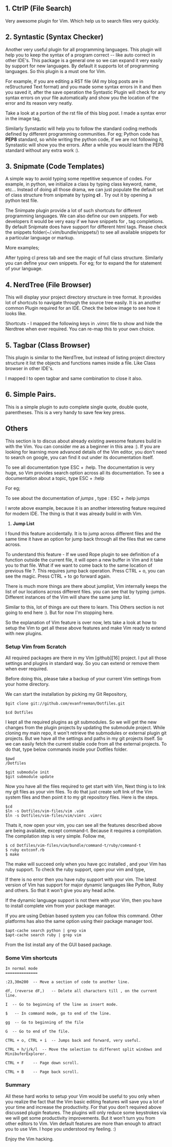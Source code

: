 ## 1\. CtrlP (File Search)

Very awesome plugin for Vim. Which help us to search files very quickly. 

## 2\. Syntastic (Syntax Checker)

Another very useful plugin for all programming languages. This plugin will help you to keep the syntax of a program correct -- like auto correct in other IDE's. This package is a general one so we can expand it very easily by support for new languages. By default it supports lot of programming languages. So this plugin is a must one for Vim.

For example, if you are editing a RST file (All my blog posts are in reStructured Text format) and you made some syntax errors in it and then you saved it, after the save operation the Syntastic Plugin will check for any syntax errors on your file automatically and show you the location of the error and its reason very neatly.

Take a look at a portion of the rst file of this blog post. I made a syntax error in the image tag,

Similarly Synstastic will help you to follow the standard coding methods defined by different programming communities. For eg; Python code has **PEP8** standard, so while writing the python code, if we are not following it, Synstastic will show you the errors. After a while you would learn the PEP8 standard without any extra work :).

## 3\. Snipmate (Code Templates)

A simple way to avoid typing some repetitive sequence of codes. For example, in python, we initialize a class by typing class keyword, name, etc... Instead of doing all those drama, we can just populate the default set of class structure from snipmate by typing **cl** . Try out it by opening a python test file.

The Snimpate plugin provide a lot of such shortcuts for different programming languages. We can also define our own snippets. For web developers it would be very easy if we have snippets for , 
 tag completions. By default Snipmate does have support for different html tags. Please check the snippets folder(~/.vim/bundle/snippets/) to see all available snippets for a particular language or markup.

More examples;

After typing cl press tab and see the magic of full class structure. Similarly you can define your own snippets. For eg; for  to expand the for statement of your language.

## 4\. NerdTree (File Browser)

This will display your project directory structure in tree format. It provides lot of shortcuts to navigate through the source tree easily. It is an another common Plugin required for an IDE. Check the below image to see how it looks like.

Shortcuts - I mapped the following keys in .vimrc file to show and hide the Nerdtree when ever required. You can re-map this to your own choice.

## 5\. Tagbar (Class Browser)

This plugin is similar to the NerdTree, but instead of listing project directory structure it list the objects and functions names inside a file. Like Class browser in other IDE's.

I mapped l to open tagbar and same combination to close it also.

## 6\. Simple Pairs.

This is a simple plugin to auto complete single quote, double quote, parentheses. This is a very handy to save few key press.

## Others

This section is to discus about already existing awesome features build in with the Vim. You can consider me as a beginner in this area :). If you are looking for learning more advanced details of the Vim editor, you don't need to search on google, you can find it out under its documentation itself.

To see all documentation type ESC + :help. The documentation is very huge, so Vim provides search option across all its documentation. To see a documentation about a topic, type ESC + :help 

For eg;

To see about the documentation of _jumps_ , type : ESC + :help jumps

I wrote above example, because it is an another interesting feature required for modern IDE. The thing is that it was already build in with Vim.

1. **Jump List**

I found this feature accidentally. It is to jump across different files and the same time it have an option for jump back through all the files that we came across.

To understand this feature - If we used Rope plugin to see definition of a function outside the current file, it will open a new buffer in Vim and it take you to that file. What if we want to come back to the same location of previous file ?. This requires jump back operation. Press CTRL + o, you can see the magic. Press CTRL +  to go forward again.

There is much more things are there about jumplist, Vim internally keeps the list of our locations across different files. you can see that by typing :jumps. Different instances of the Vim will share the same jump list.

Similar to this, lot of things are out there to learn. This Others section is not going to end here :). But for now I'm stopping here.

So the explanation of Vim feature is over now, lets take a look at how to setup the Vim to get all these above features and make Vim ready to extend with new plugins.

### Setup Vim from Scratch

All required packages are there in my Vim [github][16] project. I put all those settings and plugins in standard way. So you can extend or remove them when ever required.

Before doing this, please take a backup of your current Vim settings from your home directory.

We can start the installation by picking my Git Repository,


    $git clone git://github.com/evanfreeman/Dotfiles.git

    $cd Dotfiles


I kept all the required plugins as git submodules. So we will get the new changes from the plugin projects by updating the submodule project. While cloning my main repo, it won't retrieve the submodules or external plugin git projects. But we have all the settings and paths in my git projects itself. So we can easily fetch the current stable code from all the external projects. To do that, type below commands inside your Dotfiles folder.


    $pwd
    /Dotfiles

    $git submodule init
    $git submodule update


Now you have all the files required to get start with Vim, Next thing is to link my git files as your vim files. To do that just create soft link of the Vim system files and then point it to my git repository files. Here is the steps.


    $cd
    $ln -s Dotfiles/vim-files/vim .vim
    $ln -s Dotfiles/vim-files/vim/vimrc .vimrc


Thats it, now open your vim, you can see all the features described above are being available, except command-t. Because it requires a compilation. The compilation step is very simple. Follow me,


    $ cd Dotfiles/vim-files/vim/bundle/command-t/ruby/command-t
    $ ruby extconf.rb
    $ make


The make will succeed only when you have gcc installed , and your Vim has ruby support. To check the ruby support, open your vim and type,

If there is no error then you have ruby support with your vim. The latest version of Vim has support for major dynamic languages like Python, Ruby and others. So that it won't give you any head ache.

If the dynamic language support is not there with your Vim, then you have to install complete vim from your package manager.

If you are using Debian based system you can follow this command. Other platforms has also the same option using their package manager tool.


    $apt-cache search python | grep vim
    $apt-cache search ruby | grep vim


From the list install any of the GUI based package.

### Some Vim shortcuts


    In normal mode
    ==============

    :23,30m200  -- Move a section of code to another line.

    df, (reverse dF,)   -- Delete all characters till , on the current line.

    I  -- Go to beginning of the line as insert mode.

    $   -- In command mode, go to end of the line.

    gg  -- Go to beginning of the file

    G  -- Go to end of the file.

    CTRL + o, CTRL + i  -- Jumps back and forward, very useful.

    CTRL + h/j/k/l  -- Move the selection to different split windows and
    MinibuferExplorer.

    CTRL + F    -- Page down scroll.

    CTRL + B    -- Page back scroll.


### Summary

All these hard works to setup your Vim would be useful to you only when you realize the fact that the Vim basic editing features will save you a lot of your time and increase the productivity. For that you don't required above discussed plugin features. The plugins will only reduce some keystrokes via we will get some productivity improvements. But it won't turn you from other editors to Vim. Vim default features are more than enough to attract you to use Vim. I hope you understood my feeling. :)

Enjoy the Vim hacking.
  
